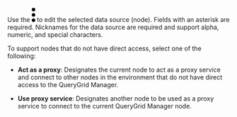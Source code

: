 
Use the ![""](Images/zsz1597101912145.svg) to edit the selected data source (node). Fields with an asterisk are required. Nicknames for the data source are required and support alpha, numeric, and special characters.

To support nodes that do not have direct access, select one of the following:

-   **Act as a proxy**: Designates the current node to act as a proxy service and connect to other nodes in the environment that do not have direct access to the QueryGrid Manager.

-   **Use proxy service**: Designates another node to be used as a proxy service to connect to the current QueryGrid Manager node.


